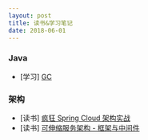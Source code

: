 ```yaml
---
layout: post
title: 读书&学习笔记
date: 2018-06-01
---
```


### Java
- \[学习\] [GC](/notes/java/gc)

### 架构
- \[读书\] [疯狂 Spring Cloud 架构实战](/notes/achetecture/疯狂SpringCloud微服务架构实战)
- \[读书\] [可伸缩服务架构 - 框架与中间件](/notes/achetecture/可伸缩服务架构-框架与中间件)

